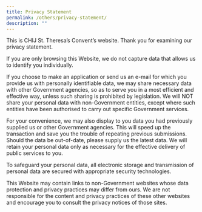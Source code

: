 ```yaml
---
title: Privacy Statement
permalink: /others/privacy-statement/
description: ""
---
```

<p>This is CHIJ St. Theresa&rsquo;s Convent&rsquo;s website. Thank you for examining our privacy statement.</p>
<p>If you are only browsing this Website, we do not capture data that allows us to identify you individually.</p>
<p>If you choose to make an application or send us an e-mail for which you provide us with personally identifiable data, we may share necessary data with other Government agencies, so as to serve you in a most efficient and effective way, unless such sharing is prohibited by legislation. We will NOT share your personal data with non-Government entities, except where such entities have been authorised to carry out specific Government services.</p>
<p>For your convenience, we may also display to you data you had previously supplied us or other Government agencies. This will speed up the transaction and save you the trouble of repeating previous submissions. Should the data be out-of-date, please supply us the latest data. We will retain your personal data only as necessary for the effective delivery of public services to you.</p>
<p>To safeguard your personal data, all electronic storage and transmission of personal data are secured with appropriate security technologies.</p>
<p>This Website may contain links to non-Government websites whose data protection and privacy practices may differ from ours. We are not responsible for the content and privacy practices of these other websites and encourage you to consult the privacy notices of those sites.</p>